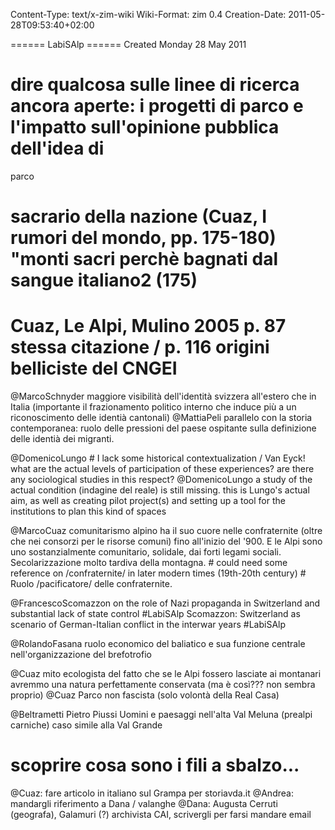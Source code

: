 Content-Type: text/x-zim-wiki
Wiki-Format: zim 0.4
Creation-Date: 2011-05-28T09:53:40+02:00

====== LabiSAlp ======
Created Monday 28 May 2011

# dire qualcosa sulle linee di ricerca ancora aperte: i progetti di parco e l'impatto sull'opinione pubblica dell'idea di 
parco
# sacrario della nazione (Cuaz, I rumori del mondo, pp. 175-180) "monti sacri perchè bagnati dal sangue italiano2 (175)
# Cuaz, Le Alpi, Mulino 2005 p. 87 stessa citazione / p. 116 origini belliciste del CNGEI

@MarcoSchnyder maggiore visibilità dell'identità svizzera all'estero che in Italia (importante il frazionamento politico interno che induce più a un riconoscimento delle identià cantonali) @MattiaPeli parallelo con la storia contemporanea: ruolo delle pressioni del paese ospitante sulla definizione delle identià dei migranti.

@DomenicoLungo # I lack some historical contextualization / Van Eyck! what are the actual levels of participation of these experiences? are there any sociological studies in this respect? 
@DomenicoLungo a study of the actual condition (indagine del reale) is still missing. this is Lungo's actual aim, as well as creating pilot project(s) and setting up a tool for the institutions to plan this kind of spaces

@MarcoCuaz comunitarismo alpino ha il suo cuore nelle confraternite (oltre che nei consorzi per le risorse comuni) fino all'inizio del '900. E le Alpi sono uno sostanzialmente comunitario, solidale, dai forti legami sociali. Secolarizzazione molto tardiva della montagna. # could need some reference on /confraternite/ in later modern times (19th-20th century) #
Ruolo /pacificatore/ delle confraternite.

@FrancescoScomazzon on the role of Nazi propaganda in Switzerland and substantial lack of state control #LabiSAlp
Scomazzon: Switzerland as scenario of German-Italian conflict in the interwar years #LabiSAlp

@RolandoFasana ruolo economico del baliatico e sua funzione centrale nell'organizzazione del brefotrofio

@Cuaz mito ecologista del fatto che se le Alpi fossero lasciate ai montanari avremmo una natura perfettamente conservata (ma è così??? non sembra proprio)
@Cuaz Parco non fascista (solo volontà della Real Casa)

@Beltrametti Pietro Piussi Uomini e paesaggi nell'alta Val Meluna (prealpi carniche) caso simile alla Val Grande

# scoprire cosa sono i fili a sbalzo...









@Cuaz: fare articolo in italiano sul Grampa per storiavda.it
@Andrea: mandargli riferimento a Dana / valanghe
@Dana: Augusta Cerruti (geografa), Galamuri (?) archivista CAI, scrivergli per farsi mandare email


